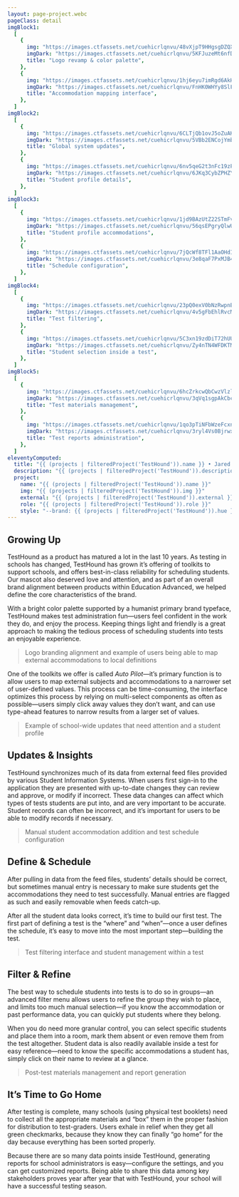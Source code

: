 ```yaml
---
layout: page-project.webc
pageClass: detail
imgBlock1:
  [
    {
      img: "https://images.ctfassets.net/cuehicrlqnvu/48vXjpT9HHgsgDZQXR3hjo/31a77d3d234ca057b688f0bad18fe87d/th-1.svg",
      imgDark: "https://images.ctfassets.net/cuehicrlqnvu/5KFJuzeMt6nfDL0lBW7f12/54c75c7fa2015ffb5de8b4899cada7e3/th-1-dark.svg",
      title: "Logo revamp & color palette",
    },
    {
      img: "https://images.ctfassets.net/cuehicrlqnvu/1hj6eyu7imRgd6AkHRHofI/b35d38e7ccca4af69c7a081f5e0ac053/th-2.svg",
      imgDark: "https://images.ctfassets.net/cuehicrlqnvu/FnHK0WHYy8SlFxhau3cZE/8c8932d17153c0aa79319e2857698054/th-2-dark.svg",
      title: "Accommodation mapping interface",
    },
  ]
imgBlock2:
  [
    {
      img: "https://images.ctfassets.net/cuehicrlqnvu/6CLTjQb1ovJ5oZuAKhvB0Z/595e6c5f22d2bd24d8da248186b94639/th-3.svg",
      imgDark: "https://images.ctfassets.net/cuehicrlqnvu/5VBb2ENCojYmb46pLxnr88/4fc8ad02817e67dd76a9f19d6ecc2081/th-3-dark.svg",
      title: "Global system updates",
    },
    {
      img: "https://images.ctfassets.net/cuehicrlqnvu/6nv5qeG2t3nFc19zPXRhAc/9eff3c1f6823a918f453c47786bbcace/th-4.svg",
      imgDark: "https://images.ctfassets.net/cuehicrlqnvu/6JKq3CybZPHZYgfE7IZTq0/774fe331c18f4c69c2be1ed6082add3d/th-4-dark.svg",
      title: "Student profile details",
    },
  ]
imgBlock3:
  [
    {
      img: "https://images.ctfassets.net/cuehicrlqnvu/1jd9BAzUtZ22STmFvkb8s7/658a66db8fadaf511719d550d1dd1028/th-5.svg",
      imgDark: "https://images.ctfassets.net/cuehicrlqnvu/56qsEPgryQlwU9n123yEGq/c5ffb761a88bfad880acad75d4d8af31/th-5-dark.svg",
      title: "Student profile accommodations",
    },
    {
      img: "https://images.ctfassets.net/cuehicrlqnvu/7jQcWf8TFl1AaOHdIFEoGV/604890e085046f56dfb491658ae50f6a/th-6.svg",
      imgDark: "https://images.ctfassets.net/cuehicrlqnvu/3e8qaF7PxMJB40eClSKN56/0d4a5fddcdc264a96ca96de7ec48aeec/th-6-dark.svg",
      title: "Schedule configuration",
    },
  ]
imgBlock4:
  [
    {
      img: "https://images.ctfassets.net/cuehicrlqnvu/23pQ0exV0bNzRwpnBLzALn/4067335fbd93ca6adb5d968695836678/th-7.svg",
      imgDark: "https://images.ctfassets.net/cuehicrlqnvu/4v5gFbEhlRvcMzhlQI7qGs/3ac785c019c9cc005189e53fe07b9eb1/th-7-dark.svg",
      title: "Test filtering",
    },
    {
      img: "https://images.ctfassets.net/cuehicrlqnvu/5C3xn19zdDiT72hUUXxaCz/572c0a8bbb52e1ae5e81256d29150401/th-8.svg",
      imgDark: "https://images.ctfassets.net/cuehicrlqnvu/Zy4nTN4WFDKTMfLUOsgQW/f7c9f45e21dbf01c109639f31c62db61/th-8-dark.svg",
      title: "Student selection inside a test",
    },
  ]
imgBlock5:
  [
    {
      img: "https://images.ctfassets.net/cuehicrlqnvu/6hcZrkcwQbCwzVlzleOwFX/7b58f086698521e90809dadcae79c752/th-9.svg",
      imgDark: "https://images.ctfassets.net/cuehicrlqnvu/3qVq1sgpAkCbcHzsv5rYg/3fe7122e0c01897a66378a4b204fff3f/th-9-dark.svg",
      title: "Test materials management",
    },
    {
      img: "https://images.ctfassets.net/cuehicrlqnvu/1qo3pTiNFbWzeFcxnu8c4g/1fe27074242195fb4f4e554773e9e4e1/th-10.svg",
      imgDark: "https://images.ctfassets.net/cuehicrlqnvu/3ryl4Vs0BjrwxiMq666Bna/b7d7b7946c20203df2feb3231daa97ee/th-10-dark.svg",
      title: "Test reports administration",
    },
  ]
eleventyComputed:
  title: "{{ (projects | filteredProject('TestHound')).name }} • Jared Pendergraft"
  description: "{{ (projects | filteredProject('TestHound')).description }}"
  project:
    name: "{{ (projects | filteredProject('TestHound')).name }}"
    img: "{{ (projects | filteredProject('TestHound')).img }}"
    external: "{{ (projects | filteredProject('TestHound')).external }}"
    role: "{{ (projects | filteredProject('TestHound')).role }}"
    style: "--brand: {{ (projects | filteredProject('TestHound')).hue }}"
---
```


## Growing Up

TestHound as a product has matured a lot in the last 10 years. As testing in schools has changed, TestHound has grown it’s offering of toolkits to support schools, and offers best-in-class reliability for scheduling students. Our mascot also deserved love and attention, and as part of an overall brand alignment between products within Education Advanced, we helped define the core characteristics of the brand.

With a bright color palette supported by a humanist primary brand typeface, TestHound makes test administration fun—users feel confident in the work they do, and enjoy the process. Keeping things light and friendly is a great approach to making the tedious process of scheduling students into tests an enjoyable experience.

<project-detail-image-wrap :images="this.imgBlock1" webc:nokeep></project-detail-image-wrap>

> Logo branding alignment and example of users being able to map external accommodations to local definitions

One of the toolkits we offer is called _Auto Pilot_—it’s primary function is to allow users to map external subjects and accommodations to a narrower set of user-defined values. This process can be time-consuming, the interface optimizes this process by relying on multi-select components as often as possible—users simply click away values they don’t want, and can use type-ahead features to narrow results from a larger set of values.

<project-detail-image-wrap :images="this.imgBlock2" webc:nokeep></project-detail-image-wrap>

> Example of school-wide updates that need attention and a student profile

## Updates & Insights

TestHound synchronizes much of its data from external feed files provided by various Student Information Systems. When users first sign-in to the application they are presented with up-to-date changes they can review and approve, or modify if incorrect. These data changes can affect which types of tests students are put into, and are very important to be accurate. Student records can often be incorrect, and it’s important for users to be able to modify records if necessary.

<project-detail-image-wrap :images="this.imgBlock3" webc:nokeep></project-detail-image-wrap>

> Manual student accommodation addition and test schedule configuration

## Define & Schedule

After pulling in data from the feed files, students’ details should be correct, but sometimes manual entry is necessary to make sure students get the accommodations they need to test successfully. Manual entries are flagged as such and easily removable when feeds catch-up.

After all the student data looks correct, it’s time to build our first test. The first part of defining a test is the “where” and “when”—once a user defines the schedule, it’s easy to move into the most important step—building the test.

<project-detail-image-wrap :images="this.imgBlock4" webc:nokeep></project-detail-image-wrap>

> Test filtering interface and student management within a test

## Filter & Refine

The best way to schedule students into tests is to do so in groups—an advanced filter menu allows users to refine the group they wish to place, and limits too much manual selection—if you know the accommodation or past performance data, you can quickly put students where they belong.

When you do need more granular control, you can select specific students and place them into a room, mark them absent or even remove them from the test altogether. Student data is also readily available inside a test for easy reference—need to know the specific accommodations a student has, simply click on their name to review at a glance.

<project-detail-image-wrap :images="this.imgBlock5" webc:nokeep></project-detail-image-wrap>

> Post-test materials management and report generation

## It’s Time to Go Home

After testing is complete, many schools (using physical test booklets) need to collect all the appropriate materials and “box” them in the proper fashion for distribution to test-graders. Users exhale in relief when they get all green checkmarks, because they know they can finally “go home” for the day because everything has been sorted properly.

Because there are so many data points inside TestHound, generating reports for school administrators is easy—configure the settings, and you can get customized reports. Being able to share this data among key stakeholders proves year after year that with TestHound, your school will have a successful testing season.
